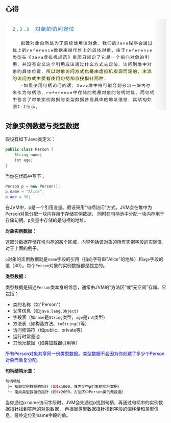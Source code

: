 ## 心得

![img.png](img.png)

## 对象实例数据与类型数据

假设有如下Java类定义：

```java
public class Person {
    String name;
    int age;
}
```

当你在代码中写下：

```java
Person p = new Person();
p.name = "Alice";
p.age = 30;
```

在JVM中，p是一个引用变量。假设采用“句柄访问”方式，JVM会在堆中为Person对象分配一块内存用于存储实例数据，
同时在句柄池中分配一块内存用于存储句柄。p变量中存储的是句柄的地址。

****对象实例数据**：**

这部分数据存储在堆内存的某个区域，内容包括该对象的所有实例字段的实际值。对于上面的例子，

`p`对象的实例数据就是`name`字段的引用（指向字符串"Alice"的地址）和`age`字段的值（30）。每个`Person`对象的实例数据都是独立的。

****类型数据**：**

类型数据是描述`Person`类本身的信息，通常由JVM的“方法区”或“元空间”存储。它包括：

* 类的名称（如"Person"）
* 父类信息（如`java.lang.Object`）
* 字段表（如`name`是`String`类型，`age`是`int`类型）
* 方法表（如构造方法、`toString()`等）
* 访问修饰符（如public、private等）
* 运行时常量池
* 其他元数据（如类加载器引用等）

<font style=" color:blue">所有Person对象共享同一份类型数据。类型数据不会因为你创建了多少个Person对象而重复分配。</font>

**句柄结构示意**：

```java
句柄地址
 ├─ 指向实例数据的指针（如0x1000，堆内存中p对象的实际数据）
 └─ 指向类型数据的指针（如0x2000，方法区中Person类的元数据）
```

当你通过p.name访问字段时，JVM会先通过p找到句柄，再通过句柄中的实例数据指针找到实际的对象数据，
再根据类型数据指针找到字段的偏移量和类型信息，最终定位到name字段的值。
